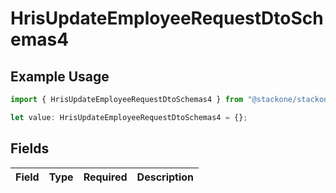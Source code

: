 # HrisUpdateEmployeeRequestDtoSchemas4

## Example Usage

```typescript
import { HrisUpdateEmployeeRequestDtoSchemas4 } from "@stackone/stackone-client-ts/sdk/models/shared";

let value: HrisUpdateEmployeeRequestDtoSchemas4 = {};
```

## Fields

| Field       | Type        | Required    | Description |
| ----------- | ----------- | ----------- | ----------- |